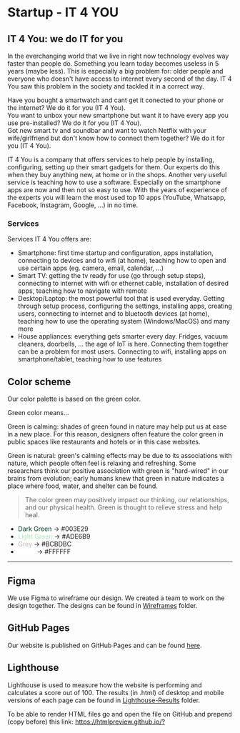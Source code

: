 # Startup - IT 4 YOU

## IT 4 You: we do IT for you

In the everchanging world that we live in right now technology evolves way faster than people do. Something you learn today becomes useless in 5 years (maybe less). This is especially a big problem for: older people and everyone who doesn't have access to internet every second of the day.
IT 4 You saw this problem in the society and tackled it in a correct way.

Have you bought a smartwatch and cant get it conected to your phone or the internet? We do it for you (IT 4 You).
<br>
You want to unbox your new smartphone but want it to have every app you use pre-installed? We do it for you (IT 4 You).
<br>
Got new smart tv and soundbar and want to watch Netflix with your wife/girlfriend but don't know how to connect them together? We do it for you (IT 4 You).

IT 4 You is a company that offers services to help people by installing, configuring, setting up their smart gadgets for them.
Our experts do this when they buy anything new, at home or in the shops. Another very useful service is teaching how to use a software.
Especially on the smartphone apps are now and then not so easy to use. With the years of experience of the experts you will learn the most used top 10 apps (YouTube, Whatsapp, Facebook, Instagram, Google, ...) in no time.

### Services

Services IT 4 You offers are:

- Smartphone: first time startup and configuration, apps installation, connecting to devices and to wifi (at home), teaching how to open and use certain apps (eg. camera, email, calendar, ...)
- Smart TV: getting the tv ready for use (go through setup steps), connecting to internet with wifi or ethernet cable, installation of desired apps, teaching how to navigate with remote
- Desktop/Laptop: the most powerful tool that is used everyday. Getting through setup process, configuring the settings, installing apps, creating users, connecting to internet and to bluetooth devices (at home), teaching how to use the operating system (Windows/MacOS) and many more
- House appliances: everything gets smarter every day. Fridges, vacuum cleaners, doorbells, ... the age of IoT is here. Connecting them together can be a problem for most users. Connecting to wifi, installing apps on smartphone/tablet, teaching how to use features

## Color scheme

Our color palette is based on the green color.

Green color means...

Green is calming: shades of green found in nature may help put us at ease in a new place. For this reason, designers often feature the color green in public spaces like restaurants and hotels or in this case websites.

Green is natural: green's calming effects may be due to its associations with nature, which people often feel is relaxing and refreshing. Some researchers think our positive association with green is "hard-wired" in our brains from evolution; early humans knew that green in nature indicates a place where food, water, and shelter can be found.

> The color green may positively impact our thinking, our relationships, and our physical health. Green is thought to relieve stress and help heal.

- <span style="color: #003E29;">Dark Green</span> -> #003E29
- <span style="color: #ADE6B9;">Light Green</span> -> #ADE6B9
- <span style="color: #BCBDBC;">Grey</span> -> #BCBDBC
- <span style="color: #FFFFFF;">White</span> -> #FFFFFF

---

## Figma

We use Figma to wireframe our design. We created a team to work on the design together.
The designs can be found in [Wireframes](images/wireframes/) folder.

## GitHub Pages

Our website is published on GitHub Pages and can be found [here](https://becodeorg.github.io/the-start-up-team-silver/).

## Lighthouse

Lighthouse is used to measure how the website is performing and calculates a score out of 100.
The results (in .html) of desktop and mobile versions of each page can be found in [Lighthouse-Results](lighthouse-results/) folder.

To be able to render HTML files go and open the file on GitHub and prepend (copy before) this link: <https://htmlpreview.github.io/?>
